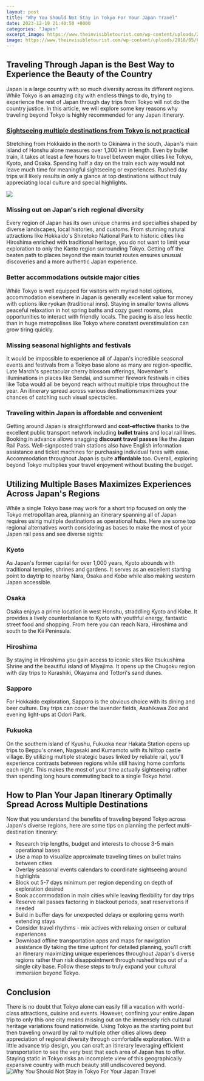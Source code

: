 ```yaml
---
layout: post
title: "Why You Should Not Stay in Tokyo For Your Japan Travel"
date: 2023-12-19 21:40:50 +0000
categories: "Japan"
excerpt_image: https://www.theinvisibletourist.com/wp-content/uploads/2018/05/6_days_in_tokyo_itinerary_first_time_checklist4.jpg
image: https://www.theinvisibletourist.com/wp-content/uploads/2018/05/6_days_in_tokyo_itinerary_first_time_checklist4.jpg
---
```


## Traveling Through Japan is the Best Way to Experience the Beauty of the Country
Japan is a large country with so much diversity across its different regions. While Tokyo is an amazing city with endless things to do, trying to experience the rest of Japan through day trips from Tokyo will not do the country justice. In this article, we will explore some key reasons why traveling beyond Tokyo is highly recommended for any Japan itinerary.
### [Sightseeing multiple destinations from Tokyo is not practical](https://thetopnews.github.io/boost-your-confidence-and-improve-your-music-skills/) 
Stretching from Hokkaido in the north to Okinawa in the south, Japan's main island of Honshu alone measures over 1,300 km in length. Even by bullet train, it takes at least a few hours to travel between major cities like Tokyo, Kyoto, and Osaka. Spending half a day on the train each way would not leave much time for meaningful sightseeing or experiences. Rushed day trips will likely results in only a glance at top destinations without truly appreciating local culture and special highlights.

![](https://images.movehub.com/wp-content/uploads/2018/05/24104115/Tokyo-cityscape-1.jpg)
### **Missing out on Japan's rich regional diversity**
Every region of Japan has its own unique charms and specialties shaped by diverse landscapes, local histories, and customs. From stunning natural attractions like Hokkaido's Shiretoko National Park to historic cities like Hiroshima enriched with traditional heritage, you do not want to limit your exploration to only the Kanto region surrounding Tokyo. Getting off the beaten path to places beyond the main tourist routes ensures unusual discoveries and a more authentic Japan experience.
### **Better accommodations outside major cities** 
While Tokyo is well equipped for visitors with myriad hotel options, accommodation elsewhere in Japan is generally excellent value for money with options like ryokan (traditional inns). Staying in smaller towns allows peaceful relaxation in hot spring baths and cozy guest rooms, plus opportunities to interact with friendly locals. The pacing is also less hectic than in huge metropolises like Tokyo where constant overstimulation can grow tiring quickly.
### **Missing seasonal highlights and festivals**
It would be impossible to experience all of Japan's incredible seasonal events and festivals from a Tokyo base alone as many are region-specific. Late March's spectacular cherry blossom offerings, November's illuminations in places like Sendai, and summer firework festivals in cities like Toba would all be beyond reach without multiple trips throughout the year. An itinerary spread across various destinationsmaximizes your chances of catching such visual spectacles.  
### **Traveling within Japan is affordable and convenient**
Getting around Japan is straightforward and **cost-effective** thanks to the excellent public transport network including **bullet trains** and local rail lines. Booking in advance allows snagging **discount travel passes** like the Japan Rail Pass. Well-signposted train stations also have English information assistance and ticket machines for purchasing individual fares with ease. Accommodation throughout Japan is quite **affordable** too. Overall, exploring beyond Tokyo multiplies your travel enjoyment without busting the budget.
## Utilizing Multiple Bases Maximizes Experiences Across Japan's Regions
While a single Tokyo base may work for a short trip focused on only the Tokyo metropolitan area, planning an itinerary spanning all of Japan requires using multiple destinations as operational hubs. Here are some top regional alternatives worth considering as bases to make the most of your Japan rail pass and see diverse sights:
### Kyoto 
As Japan's former capital for over 1,000 years, Kyoto abounds with traditional temples, shrines and gardens. It serves as an excellent starting point to daytrip to nearby Nara, Osaka and Kobe while also making western Japan accessible. 
### Osaka
Osaka enjoys a prime location in west Honshu, straddling Kyoto and Kobe. It provides a lively counterbalance to Kyoto with youthful energy, fantastic street food and shopping. From here you can reach Nara, Hiroshima and south to the Kii Peninsula. 
### Hiroshima
By staying in Hiroshima you gain access to iconic sites like Itsukushima Shrine and the beautiful island of Miyajima. It opens up the Chugoku region with day trips to Kurashiki, Okayama and Tottori's sand dunes.
### Sapporo 
For Hokkaido exploration, Sapporo is the obvious choice with its dining and beer culture. Day trips can cover the lavender fields, Asahikawa Zoo and evening light-ups at Odori Park.
### Fukuoka 
On the southern island of Kyushu, Fukuoka near Hakata Station opens up trips to Beppu's onsen, Nagasaki and Kumamoto with its hilltop castle village.
By utilizing multiple strategic bases linked by reliable rail, you'll experience contrasts between regions while still having home comforts each night. This makes the most of your time actually sightseeing rather than spending long hours commuting back to a single Tokyo hotel.
## How to Plan Your Japan Itinerary Optimally Spread Across Multiple Destinations 
Now that you understand the benefits of traveling beyond Tokyo across Japan's diverse regions, here are some tips on planning the perfect multi-destination itinerary:
- Research trip lengths, budget and interests to choose 3-5 main operational bases 
- Use a map to visualize approximate traveling times on bullet trains between cities
- Overlay seasonal events calendars to coordinate sightseeing around highlights 
- Block out 5-7 days minimum per region depending on depth of exploration desired   
- Book accommodation in main cities while leaving flexibility for day trips   
- Reserve rail passes factoring in blackout periods, seat reservations if needed
- Build in buffer days for unexpected delays or exploring gems worth extending stays
- Consider travel rhythms - mix actives with relaxing onsen or cultural experiences
- Download offline transportation apps and maps for navigation assistance 
By taking the time upfront for detailed planning, you'll craft an itinerary maximizing unique experiences throughout Japan's diverse regions rather than risk disappointment through rushed trips out of a single city base. Follow these steps to truly expand your cultural immersion beyond Tokyo.
## Conclusion
There is no doubt that Tokyo alone can easily fill a vacation with world-class attractions, cuisine and events. However, confining your entire Japan trip to only this one city means missing out on the immensely rich cultural heritage variations found nationwide. Using Tokyo as the starting point but then traveling onward by rail to multiple other cities allows deep appreciation of regional diversity through comfortable exploration. With a little advance trip design, you can craft an itinerary leveraging efficient transportation to see the very best that each area of Japan has to offer. Staying static in Tokyo risks an incomplete view of this geographically expansive country with much beauty still undiscovered beyond.
![Why You Should Not Stay in Tokyo For Your Japan Travel](https://www.theinvisibletourist.com/wp-content/uploads/2018/05/6_days_in_tokyo_itinerary_first_time_checklist4.jpg)